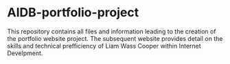 # AIDB-portfolio-project
This repository contains all files and information leading to the creation of the portfolio website project. 
The subsequent website 
provides detail on the skills and technical prefficiency of Liam Wass Cooper within Internet Develpment.
